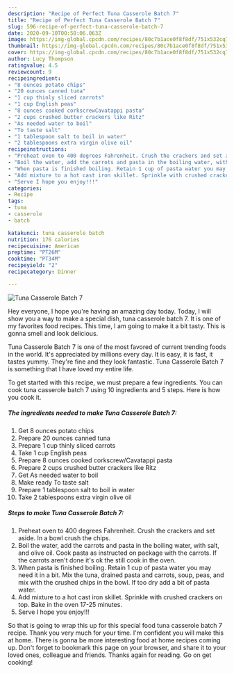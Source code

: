 ```yaml
---
description: "Recipe of Perfect Tuna Casserole Batch 7"
title: "Recipe of Perfect Tuna Casserole Batch 7"
slug: 596-recipe-of-perfect-tuna-casserole-batch-7
date: 2020-09-10T00:58:06.063Z
image: https://img-global.cpcdn.com/recipes/80c7b1ace0f8f8df/751x532cq70/tuna-casserole-batch-7-recipe-main-photo.jpg
thumbnail: https://img-global.cpcdn.com/recipes/80c7b1ace0f8f8df/751x532cq70/tuna-casserole-batch-7-recipe-main-photo.jpg
cover: https://img-global.cpcdn.com/recipes/80c7b1ace0f8f8df/751x532cq70/tuna-casserole-batch-7-recipe-main-photo.jpg
author: Lucy Thompson
ratingvalue: 4.5
reviewcount: 9
recipeingredient:
- "8 ounces potato chips"
- "20 ounces canned tuna"
- "1 cup thinly sliced carrots"
- "1 cup English peas"
- "8 ounces cooked corkscrewCavatappi pasta"
- "2 cups crushed butter crackers like Ritz"
- "As needed water to boil"
- "To taste salt"
- "1 tablespoon salt to boil in water"
- "2 tablespoons extra virgin olive oil"
recipeinstructions:
- "Preheat oven to 400 degrees Fahrenheit. Crush the crackers and set aside. In a bowl crush the chips."
- "Boil the water, add the carrots and pasta in the boiling water, with salt, and olive oil. Cook pasta as instructed on package with the carrots. If the carrots aren&#39;t done it&#39;s ok the still cook in the oven."
- "When pasta is finished boiling. Retain 1 cup of pasta water you may need it in a bit. Mix the tuna, drained pasta and carrots, soup, peas, and mix with the crushed chips in the bowl. If too dry add a bit of pasta water."
- "Add mixture to a hot cast iron skillet. Sprinkle with crushed crackers on top. Bake in the oven 17-25 minutes."
- "Serve I hope you enjoy!!!"
categories:
- Recipe
tags:
- tuna
- casserole
- batch

katakunci: tuna casserole batch 
nutrition: 176 calories
recipecuisine: American
preptime: "PT26M"
cooktime: "PT34M"
recipeyield: "2"
recipecategory: Dinner

---
```



![Tuna Casserole Batch 7](https://img-global.cpcdn.com/recipes/80c7b1ace0f8f8df/751x532cq70/tuna-casserole-batch-7-recipe-main-photo.jpg)

Hey everyone, I hope you're having an amazing day today. Today, I will show you a way to make a special dish, tuna casserole batch 7. It is one of my favorites food recipes. This time, I am going to make it a bit tasty. This is gonna smell and look delicious.

Tuna Casserole Batch 7 is one of the most favored of current trending foods in the world. It's appreciated by millions every day. It is easy, it is fast, it tastes yummy. They're fine and they look fantastic. Tuna Casserole Batch 7 is something that I have loved my entire life.




To get started with this recipe, we must prepare a few ingredients. You can cook tuna casserole batch 7 using 10 ingredients and 5 steps. Here is how you cook it.

<!--inarticleads1-->

##### The ingredients needed to make Tuna Casserole Batch 7:

1. Get 8 ounces potato chips
1. Prepare 20 ounces canned tuna
1. Prepare 1 cup thinly sliced carrots
1. Take 1 cup English peas
1. Prepare 8 ounces cooked corkscrew/Cavatappi pasta
1. Prepare 2 cups crushed butter crackers like Ritz
1. Get As needed water to boil
1. Make ready To taste salt
1. Prepare 1 tablespoon salt to boil in water
1. Take 2 tablespoons extra virgin olive oil




<!--inarticleads2-->

##### Steps to make Tuna Casserole Batch 7:

1. Preheat oven to 400 degrees Fahrenheit. Crush the crackers and set aside. In a bowl crush the chips.
1. Boil the water, add the carrots and pasta in the boiling water, with salt, and olive oil. Cook pasta as instructed on package with the carrots. If the carrots aren&#39;t done it&#39;s ok the still cook in the oven.
1. When pasta is finished boiling. Retain 1 cup of pasta water you may need it in a bit. Mix the tuna, drained pasta and carrots, soup, peas, and mix with the crushed chips in the bowl. If too dry add a bit of pasta water.
1. Add mixture to a hot cast iron skillet. Sprinkle with crushed crackers on top. Bake in the oven 17-25 minutes.
1. Serve I hope you enjoy!!!




So that is going to wrap this up for this special food tuna casserole batch 7 recipe. Thank you very much for your time. I'm confident you will make this at home. There is gonna be more interesting food at home recipes coming up. Don't forget to bookmark this page on your browser, and share it to your loved ones, colleague and friends. Thanks again for reading. Go on get cooking!
